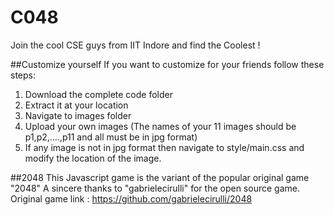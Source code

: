 # C048
Join the cool CSE guys from IIT Indore and find the Coolest !

##Customize yourself
If you want to customize for your friends follow these steps: 

1. Download the complete code folder 
2. Extract it at your location
3. Navigate to images folder
4. Upload your own images (The names of your 11 images should be p1,p2,....,p11 and all must be in jpg format)
5. If any image is not in jpg format then navigate to style/main.css and modify the location of the image.

##2048
This Javascript game is the variant of the popular original game "2048" 
A sincere thanks to "gabrielecirulli" for the open source game.
Original game link : https://github.com/gabrielecirulli/2048
